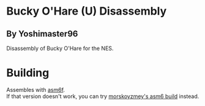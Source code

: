 # Bucky O'Hare (U) Disassembly
## By Yoshimaster96
Disassembly of Bucky O'Hare for the NES.

# Building
Assembles with [asm6f](https://github.com/freem/asm6f).    
If that version doesn't work, you can try [morskoyzmey's asm6 build](https://github.com/morskoyzmey/asm6) instead.
